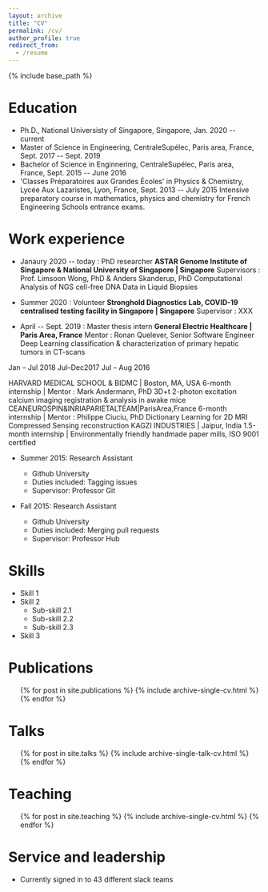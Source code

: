 ```yaml
---
layout: archive
title: "CV"
permalink: /cv/
author_profile: true
redirect_from:
  - /resume
---
```


{% include base_path %}

Education
======
* Ph.D., National Universisty of Singapore, Singapore, Jan. 2020 -- current
* Master of Science in Engineering, CentraleSupélec, Paris area, France, Sept. 2017 -- Sept. 2019
* Bachelor of Science in Enginnering, CentraleSupélec, Paris area, France, Sept. 2015 -- June 2016
* 'Classes Préparatoires aux Grandes Écoles' in Physics & Chemistry, Lycée Aux Lazaristes, Lyon, France, Sept. 2013 -- July 2015
Intensive preparatory course in mathematics, physics and chemistry for French Engineering Schools entrance exams.

Work experience
======

* Janaury 2020 -- today : PhD researcher
  **ASTAR Genome Institute of Singapore & National University of Singapore | Singapore**
  Supervisors : Prof. Limsoon Wong, PhD & Anders Skanderup, PhD
  Computational Analysis of NGS cell-free DNA Data in Liquid Biopsies

* Summer 2020 : Volunteer
  **Stronghold Diagnostics Lab, COVID-19 centralised testing facility in Singapore | Singapore**
  Supervisor : XXX
  
* April -- Sept. 2019 : Master thesis intern
  **General Electric Healthcare | Paris Area, France**
  Mentor : Ronan Quelever, Senior Software Engineer
  Deep Learning classification & characterization of primary hepatic tumors in CT-scans
  
  
 Jan – Jul 2018
Jul–Dec2017 Jul – Aug 2016

HARVARD MEDICAL SCHOOL & BIDMC | Boston, MA, USA
6-month internship | Mentor : Mark Andermann, PhD
3D+t 2-photon excitation calcium imaging registration & analysis in awake mice
CEANEUROSPIN&INRIAPARIETALTEAM|ParisArea,France
6-month internship | Mentor : Philippe Ciuciu, PhD
Dictionary Learning for 2D MRI Compressed Sensing reconstruction
KAGZI INDUSTRIES | Jaipur, India
1.5-month internship | Environmentally friendly handmade paper mills, ISO 9001 certified
* Summer 2015: Research Assistant
  * Github University
  * Duties included: Tagging issues
  * Supervisor: Professor Git

* Fall 2015: Research Assistant
  * Github University
  * Duties included: Merging pull requests
  * Supervisor: Professor Hub
  
Skills
======
* Skill 1
* Skill 2
  * Sub-skill 2.1
  * Sub-skill 2.2
  * Sub-skill 2.3
* Skill 3

Publications
======
  <ul>{% for post in site.publications %}
    {% include archive-single-cv.html %}
  {% endfor %}</ul>
  
Talks
======
  <ul>{% for post in site.talks %}
    {% include archive-single-talk-cv.html %}
  {% endfor %}</ul>
  
Teaching
======
  <ul>{% for post in site.teaching %}
    {% include archive-single-cv.html %}
  {% endfor %}</ul>
  
Service and leadership
======
* Currently signed in to 43 different slack teams
